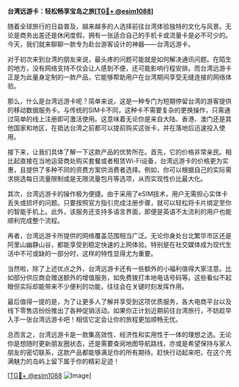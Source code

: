 **台湾远游卡：轻松畅享宝岛之旅[[TG💪+ @esim1088](https://t.me/s/esim1088)]**

随着全球旅行的日益普及，越来越多的人选择前往台湾体验独特的文化与风景。无论是商务出差还是休闲度假，拥有一张适合自己的手机卡或流量卡是必不可少的。今天，我们就来聊聊一款专为赴台游客设计的神器——台湾远游卡。

对于初次来到台湾的朋友来说，最头疼的问题可能就是如何解决通讯问题。在陌生的地方，没有网络支持不仅会让人感到不便，还可能影响行程安排。而台湾远游卡正是为此量身定制的一款产品，它能够帮助用户在台湾期间享受无缝连接的网络体验。

那么，什么是台湾远游卡呢？简单来说，这是一种专门为短期停留台湾的游客提供的移动数据服务卡。与传统的SIM卡不同，这种卡不需要复杂的更换操作，只需通过简单的线上注册即可激活使用。这意味着无论你是来自大陆、香港、澳门还是其他国家和地区，在抵达台湾之前都可以提前购买这张卡，并在落地后迅速投入使用。

接下来，让我们具体了解一下这款产品的优势所在。首先，它的价格非常亲民。相比起直接在当地运营商处购买套餐或者租赁Wi-Fi设备，台湾远游卡的价格更为实惠，且提供了多种不同的资费方案供消费者选择。例如，你可以根据自己的实际需求挑选每日流量限制或是无限流量包月等选项，从而实现性价比最大化。

其次，台湾远游卡的操作极为便捷。由于采用了eSIM技术，用户无需担心实体卡丢失或损坏的问题。只要按照官方指引完成注册步骤，就可以轻松将卡片绑定至你的智能手机上。此外，该服务还支持多语言界面，即便是英语不太流利的用户也能顺利完成整个流程。

再者，台湾远游卡所提供的网络覆盖范围相当广泛。无论你身处台北繁华市区还是阿里山幽静山谷，都能享受到稳定快速的上网体验。特别是在社交媒体成为现代生活中不可或缺的一部分时，这样的特性显得尤为重要。

当然啦，除了上述优点之外，台湾远游卡还有一些额外的小福利值得大家注意。比如部分供应商会赠送额外的增值服务，如免费拨打本地电话号码等。这些看似不起眼但实际却能带来不少便利的功能，往往会在关键时刻发挥作用。

最后值得一提的是，为了让更多人了解并享受到这项优质服务，各大电商平台以及线下零售店纷纷推出了各种促销活动。如果你正计划近期前往台湾旅行，不妨趁早入手一张台湾远游卡吧！相信它定会让你的旅程更加顺畅无忧。

总而言之，台湾远游卡是一款集高效性、经济性和实用性于一体的理想之选。无论你是想随时更新朋友圈状态，还是需要查阅地图导航路线，亦或是希望保持与家人朋友的密切联系，这款产品都能够满足你的所有期待。赶快行动起来吧，在这个充满魅力的岛屿上留下属于你的精彩足迹！

[[TG💪+ @esim1088](https://t.me/s/esim1088) ![Image](https://i.postimg.cc/4NQfJmqS/Snipaste-2025-05-13-00-14-12.png)]